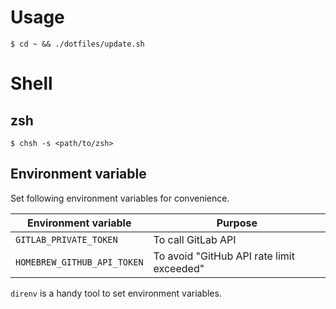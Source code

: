 # Usage

`$ cd ~ && ./dotfiles/update.sh`

# Shell

## zsh

`$ chsh -s <path/to/zsh>`

## Environment variable

Set following environment variables for convenience.

| Environment variable        | Purpose |
| --------------------------- | ---------- |
| `GITLAB_PRIVATE_TOKEN`      | To call GitLab API |
| `HOMEBREW_GITHUB_API_TOKEN` | To avoid "GitHub API rate limit exceeded" |

`direnv` is a handy tool to set environment variables.
